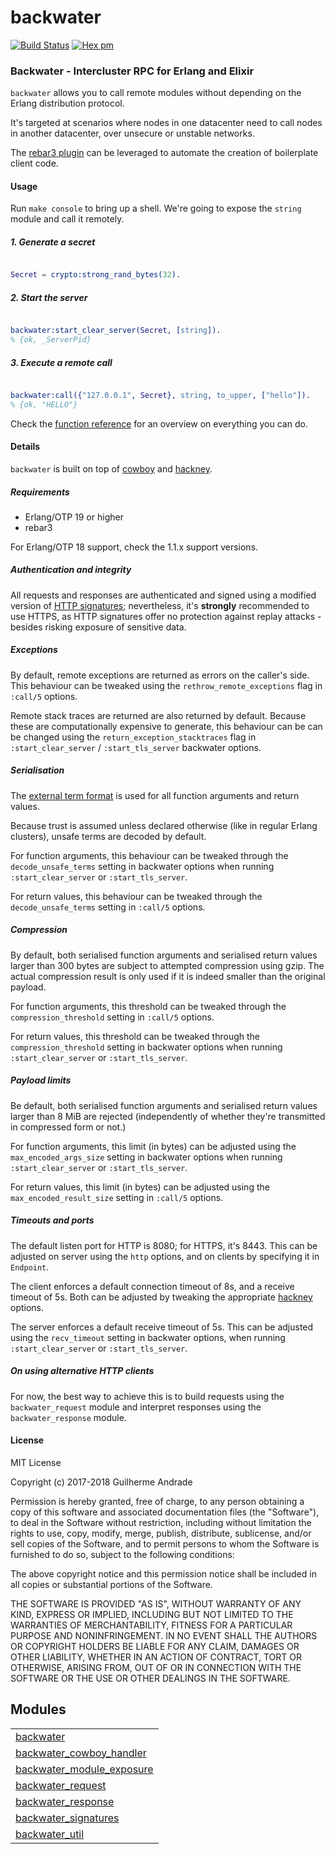 

# backwater #

[![Build Status](https://travis-ci.org/g-andrade/backwater.png?branch=master)](https://travis-ci.org/g-andrade/backwater)
[![Hex pm](http://img.shields.io/hexpm/v/backwater.svg?style=flat)](https://hex.pm/packages/backwater)


### <a name="Backwater_-_Intercluster_RPC_for_Erlang_and_Elixir">Backwater - Intercluster RPC for Erlang and Elixir</a> ###

`backwater` allows you to call remote modules without depending on the Erlang distribution protocol.

It's targeted at scenarios where nodes in one datacenter need to call nodes
in another datacenter, over unsecure or unstable networks.

The [rebar3 plugin](https://github.com/g-andrade/rebar3_backwater) can be leveraged
to automate the creation of boilerplate client code.


#### <a name="Usage">Usage</a> ####

Run `make console` to bring up a shell.
We're going to expose the `string` module and call it remotely.

<h5><a name="1._Generate_a_secret">1. Generate a secret</a></h5>

```erlang

Secret = crypto:strong_rand_bytes(32).

```

<h5><a name="2._Start_the_server">2. Start the server</a></h5>

```erlang

backwater:start_clear_server(Secret, [string]).
% {ok, _ServerPid}

```

<h5><a name="3._Execute_a_remote_call">3. Execute a remote call</a></h5>

```erlang

backwater:call({"127.0.0.1", Secret}, string, to_upper, ["hello"]).
% {ok, "HELLO"}

```

Check the [function reference](#modules) for an overview on everything you can do.


#### <a name="Details">Details</a> ####

`backwater` is built on top of [cowboy](https://github.com/ninenines/cowboy) and
[hackney](https://github.com/benoitc/hackney).

<h5><a name="Requirements">Requirements</a></h5>

* Erlang/OTP 19 or higher
* rebar3

For Erlang/OTP 18 support, check the 1.1.x support versions.

<h5><a name="Authentication_and_integrity">Authentication and integrity</a></h5>

All requests and responses are authenticated and signed using a modified
version of [HTTP signatures](https://tools.ietf.org/id/draft-cavage-http-signatures-07.txt);
nevertheless, it's __strongly__ recommended to use HTTPS, as HTTP signatures offer no protection
against replay attacks - besides risking exposure of sensitive data.

<h5><a name="Exceptions">Exceptions</a></h5>

By default, remote exceptions are returned as errors on the caller's side.
This behaviour can be tweaked using the `rethrow_remote_exceptions` flag in
`:call/5` options.

Remote stack traces are returned are also returned by default. Because these
are computationally expensive to generate, this behaviour can be can be changed
using the `return_exception_stacktraces` flag in `:start_clear_server` /
`:start_tls_server` backwater options.

<h5><a name="Serialisation">Serialisation</a></h5>

The [external term format](http://erlang.org/doc/apps/erts/erl_ext_dist.md)
is used for all function arguments and return values.

Because trust is assumed unless declared otherwise (like in regular Erlang clusters),
unsafe terms are decoded by default.

For function arguments, this behaviour can be tweaked through the `decode_unsafe_terms`
setting in backwater options when running `:start_clear_server` or `:start_tls_server`.

For return values, this behaviour can be tweaked through the `decode_unsafe_terms`
setting in `:call/5` options.

<h5><a name="Compression">Compression</a></h5>

By default, both serialised function arguments and serialised return values
larger than 300 bytes are subject to attempted compression using gzip.
The actual compression result is only used if it is indeed smaller than
the original payload.

For function arguments, this threshold can be tweaked through the `compression_threshold`
setting in `:call/5` options.

For return values, this threshold can be tweaked through the `compression_threshold`
setting in backwater options when running `:start_clear_server` or `:start_tls_server`.

<h5><a name="Payload_limits">Payload limits</a></h5>

Be default, both serialised function arguments and serialised return values
larger than 8 MiB are rejected (independently of whether they're transmitted
in compressed form or not.)

For function arguments, this limit (in bytes) can be adjusted using the
`max_encoded_args_size` setting in backwater options when running
`:start_clear_server` or `:start_tls_server`.

For return values, this limit (in bytes) can be adjusted using
the `max_encoded_result_size` setting in `:call/5` options.

<h5><a name="Timeouts_and_ports">Timeouts and ports</a></h5>

The default listen port for HTTP is 8080; for HTTPS, it's 8443. This can be adjusted
on server using the `http` options, and on clients by specifying it in `Endpoint`.

The client enforces a default connection timeout of 8s, and a receive timeout of 5s.
Both can be adjusted by tweaking the appropriate [hackney](https://github.com/benoitc/hackney) options.

The server enforces a default receive timeout of 5s. This can be adjusted using the
`recv_timeout` setting in backwater options, when running `:start_clear_server` or
`:start_tls_server`.

<h5><a name="On_using_alternative_HTTP_clients">On using alternative HTTP clients</a></h5>

For now, the best way to achieve this is to build requests using the `backwater_request`
module and interpret responses using the `backwater_response` module.


#### <a name="License">License</a> ####

MIT License

Copyright (c) 2017-2018 Guilherme Andrade

Permission is hereby granted, free of charge, to any person obtaining a copy
of this software and associated documentation files (the "Software"), to deal
in the Software without restriction, including without limitation the rights
to use, copy, modify, merge, publish, distribute, sublicense, and/or sell
copies of the Software, and to permit persons to whom the Software is
furnished to do so, subject to the following conditions:

The above copyright notice and this permission notice shall be included in all
copies or substantial portions of the Software.

THE SOFTWARE IS PROVIDED "AS IS", WITHOUT WARRANTY OF ANY KIND, EXPRESS OR
IMPLIED, INCLUDING BUT NOT LIMITED TO THE WARRANTIES OF MERCHANTABILITY,
FITNESS FOR A PARTICULAR PURPOSE AND NONINFRINGEMENT. IN NO EVENT SHALL THE
AUTHORS OR COPYRIGHT HOLDERS BE LIABLE FOR ANY CLAIM, DAMAGES OR OTHER
LIABILITY, WHETHER IN AN ACTION OF CONTRACT, TORT OR OTHERWISE, ARISING FROM,
OUT OF OR IN CONNECTION WITH THE SOFTWARE OR THE USE OR OTHER DEALINGS IN THE
SOFTWARE.


## Modules ##


<table width="100%" border="0" summary="list of modules">
<tr><td><a href="backwater.md" class="module">backwater</a></td></tr>
<tr><td><a href="backwater_cowboy_handler.md" class="module">backwater_cowboy_handler</a></td></tr>
<tr><td><a href="backwater_module_exposure.md" class="module">backwater_module_exposure</a></td></tr>
<tr><td><a href="backwater_request.md" class="module">backwater_request</a></td></tr>
<tr><td><a href="backwater_response.md" class="module">backwater_response</a></td></tr>
<tr><td><a href="backwater_signatures.md" class="module">backwater_signatures</a></td></tr>
<tr><td><a href="backwater_util.md" class="module">backwater_util</a></td></tr></table>

